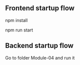 ## Frontend startup flow

<p>npm install</p>
<p>npm run start</p>

## Backend startup flow

Go to folder Module-04 and run it
